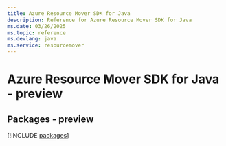 ```yaml
---
title: Azure Resource Mover SDK for Java
description: Reference for Azure Resource Mover SDK for Java
ms.date: 03/26/2025
ms.topic: reference
ms.devlang: java
ms.service: resourcemover
---
```

# Azure Resource Mover SDK for Java - preview
## Packages - preview
[!INCLUDE [packages](resource-mover-index.md)]